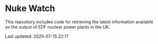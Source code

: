 # Nuke Watch

This repository includes code for retrieving the latest information available on the output of EDF nuclear power plants in the UK.

Last updated: 2025-07-15 22:17